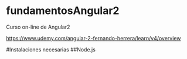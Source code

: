 # fundamentosAngular2
Curso on-line de Angular2

https://www.udemy.com/angular-2-fernando-herrera/learn/v4/overview

#Instalaciones necesarias
##Node.js

